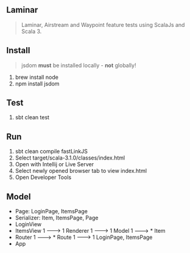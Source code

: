 Laminar
-------
>Laminar, Airstream and Waypoint feature tests using ScalaJs and Scala 3.

Install
-------
>jsdom **must** be installed locally - **not** globally!
1. brew install node
2. npm install jsdom

Test
----
1. sbt clean test

Run
---
1. sbt clean compile fastLinkJS
2. Select target/scala-3.1.0/classes/index.html
3. Open with Intellij or Live Server
4. Select newly opened browser tab to view index.html
5. Open Developer Tools

Model
-----
* Page: LoginPage, ItemsPage
* Serializer: Item, ItemsPage, Page
* LoginView
* ItemsView 1 ---> 1 Renderer 1 ---> 1 Model 1 ---> * Item
* Router 1 ---> * Route 1 ---> 1 LoginPage, ItemsPage
* App